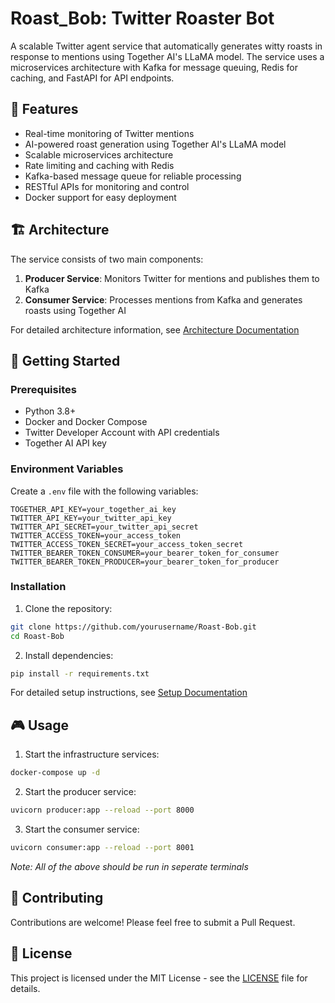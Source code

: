 
# Roast_Bob: Twitter Roaster Bot

A scalable Twitter agent service that automatically generates witty roasts in response to mentions using Together AI's LLaMA model. The service uses a microservices architecture with Kafka for message queuing, Redis for caching, and FastAPI for API endpoints.

## 🌟 Features

- Real-time monitoring of Twitter mentions
- AI-powered roast generation using Together AI's LLaMA model
- Scalable microservices architecture
- Rate limiting and caching with Redis
- Kafka-based message queue for reliable processing
- RESTful APIs for monitoring and control
- Docker support for easy deployment

## 🏗️ Architecture

The service consists of two main components:
1. **Producer Service**: Monitors Twitter for mentions and publishes them to Kafka
2. **Consumer Service**: Processes mentions from Kafka and generates roasts using Together AI

For detailed architecture information, see [Architecture Documentation](docs/ARCHITECTURE.md)

## 🚀 Getting Started

### Prerequisites

- Python 3.8+
- Docker and Docker Compose
- Twitter Developer Account with API credentials
- Together AI API key

### Environment Variables

Create a `.env` file with the following variables:

```env
TOGETHER_API_KEY=your_together_ai_key
TWITTER_API_KEY=your_twitter_api_key
TWITTER_API_SECRET=your_twitter_api_secret
TWITTER_ACCESS_TOKEN=your_access_token
TWITTER_ACCESS_TOKEN_SECRET=your_access_token_secret
TWITTER_BEARER_TOKEN_CONSUMER=your_bearer_token_for_consumer
TWITTER_BEARER_TOKEN_PRODUCER=your_bearer_token_for_producer
```

### Installation

1. Clone the repository:
```bash
git clone https://github.com/yourusername/Roast-Bob.git
cd Roast-Bob
```

2. Install dependencies:
```bash
pip install -r requirements.txt
```

For detailed setup instructions, see [Setup Documentation](docs/SETUP.md)

## 🎮 Usage

1. Start the infrastructure services:
```bash
docker-compose up -d
```

2. Start the producer service:
```bash
uvicorn producer:app --reload --port 8000
```

3. Start the consumer service:
```bash
uvicorn consumer:app --reload --port 8001
```
*Note: All of the above should be run in seperate terminals*


## 👥 Contributing

Contributions are welcome! Please feel free to submit a Pull Request.

## 📄 License

This project is licensed under the MIT License - see the [LICENSE](LICENSE) file for details.
